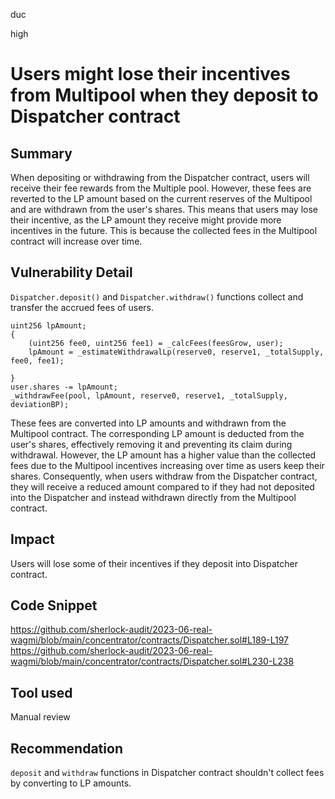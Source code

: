 duc

high

# Users might lose their incentives from Multipool when they deposit to Dispatcher contract

## Summary
When depositing or withdrawing from the Dispatcher contract, users will receive their fee rewards from the Multiple pool. However, these fees are reverted to the LP amount based on the current reserves of the Multipool and are withdrawn from the user's shares. This means that users may lose their incentive, as the LP amount they receive might provide more incentives in the future. This is because the collected fees in the Multipool contract will increase over time.
## Vulnerability Detail
`Dispatcher.deposit()` and `Dispatcher.withdraw()` functions collect and transfer the accrued fees of users.
```solidity=
uint256 lpAmount;
{
    (uint256 fee0, uint256 fee1) = _calcFees(feesGrow, user);
    lpAmount = _estimateWithdrawalLp(reserve0, reserve1, _totalSupply, fee0, fee1);

}
user.shares -= lpAmount;
_withdrawFee(pool, lpAmount, reserve0, reserve1, _totalSupply, deviationBP);
```
These fees are converted into LP amounts and withdrawn from the Multipool contract. The corresponding LP amount is deducted from the user's shares, effectively removing it and preventing its claim during withdrawal. However, the LP amount has a higher value than the collected fees due to the Multipool incentives increasing over time as users keep their shares. Consequently, when users withdraw from the Dispatcher contract, they will receive a reduced amount compared to if they had not deposited into the Dispatcher and instead withdrawn directly from the Multipool contract.
## Impact
Users will lose some of their incentives if they deposit into Dispatcher contract.
## Code Snippet
https://github.com/sherlock-audit/2023-06-real-wagmi/blob/main/concentrator/contracts/Dispatcher.sol#L189-L197
https://github.com/sherlock-audit/2023-06-real-wagmi/blob/main/concentrator/contracts/Dispatcher.sol#L230-L238
## Tool used
Manual review

## Recommendation
`deposit` and `withdraw` functions in Dispatcher contract shouldn't collect fees by converting to LP amounts.
